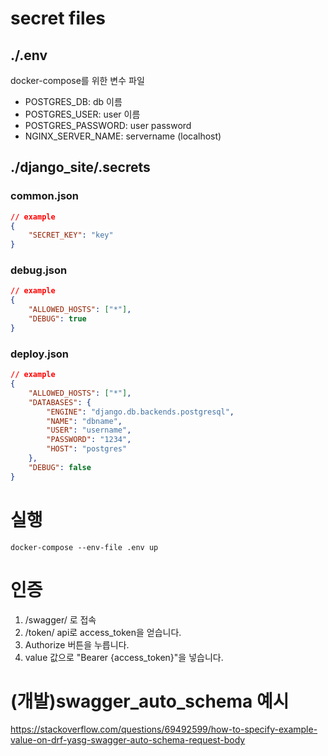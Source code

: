 # secret files

## ./.env

docker-compose를 위한 변수 파일

- POSTGRES_DB: db 이름
- POSTGRES_USER: user 이름
- POSTGRES_PASSWORD: user password
- NGINX_SERVER_NAME: servername (localhost)

## ./django_site/.secrets

### common.json

```json
// example
{
    "SECRET_KEY": "key"
}
```

### debug.json

```json
// example
{
    "ALLOWED_HOSTS": ["*"],
    "DEBUG": true
}
```

### deploy.json

```json
// example
{
    "ALLOWED_HOSTS": ["*"],
    "DATABASES": {
        "ENGINE": "django.db.backends.postgresql",
        "NAME": "dbname",
        "USER": "username",
        "PASSWORD": "1234",
        "HOST": "postgres"
    },
    "DEBUG": false
}
```

# 실행

```shell
docker-compose --env-file .env up
```

# 인증

1. /swagger/ 로 접속
2. /token/ api로 access_token을 얻습니다.
3. Authorize 버튼을 누릅니다.
4. value 값으로 "Bearer {access_token}"을 넣습니다.

# (개발)swagger_auto_schema 예시

https://stackoverflow.com/questions/69492599/how-to-specify-example-value-on-drf-yasg-swagger-auto-schema-request-body
